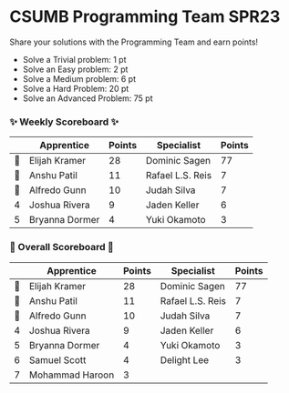 # CSUMB Programming Team SPR23

Share your solutions with the Programming Team and earn points!

- Solve a Trivial problem: 1 pt
- Solve an Easy problem: 2 pt
- Solve a Medium problem: 6 pt
- Solve a Hard Problem: 20 pt
- Solve an Advanced Problem: 75 pt

### ✨ Weekly Scoreboard ✨
| |Apprentice|Points|Specialist|Points|
|-------|-------|-------|-------|-------|
|🥇|Elijah Kramer|28|Dominic Sagen|77|
|🥈|Anshu Patil|11|Rafael L.S. Reis|7|
|🥉|Alfredo Gunn|10|Judah Silva|7|
|4|Joshua Rivera|9|Jaden Keller|6|
|5|Bryanna Dormer|4|Yuki Okamoto|3|

### 🏁 Overall Scoreboard 🏁
| |Apprentice|Points|Specialist|Points|
|-------|-------|-------|-------|-------|
|🥇|Elijah Kramer|28|Dominic Sagen|77|
|🥈|Anshu Patil|11|Rafael L.S. Reis|7|
|🥉|Alfredo Gunn|10|Judah Silva|7|
|4|Joshua Rivera|9|Jaden Keller|6|
|5|Bryanna Dormer|4|Yuki Okamoto|3|
|6|Samuel Scott|4|Delight Lee|3|
|7|Mohammad Haroon|3| | |
